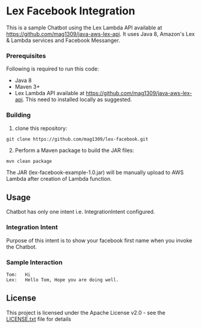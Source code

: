 # Lex Facebook Integration 

This is a sample Chatbot using the Lex Lambda API available at https://github.com/mag1309/java-aws-lex-api.  It uses Java 8, Amazon's Lex & Lambda services and Facebook Messanger.

### Prerequisites

Following is required to run this code:

* Java 8
* Maven 3+
* Lex Lambda API available at https://github.com/mag1309/java-aws-lex-api. This need to installed locally as suggested.

### Building

1. clone this repository:

```
git clone https://github.com/mag1309/lex-facebook.git
```

2. Perform a Maven package to build the JAR files:

```
mvn clean package
```

The JAR (lex-facebook-example-1.0.jar) will be manually upload to AWS Lambda after creation of Lambda function.

## Usage

Chatbot has only one intent i.e. IntegrationIntent configured.

### Integration Intent
Purpose of this intent is to show your facebook first name when you invoke the Chatbot. 

### Sample Interaction

```
Tom:   Hi
Lex:   Hello Tom, Hope you are doing well.

```

## License

This project is licensed under the Apache License v2.0 - see the [LICENSE.txt](LICENSE.txt) file for details
